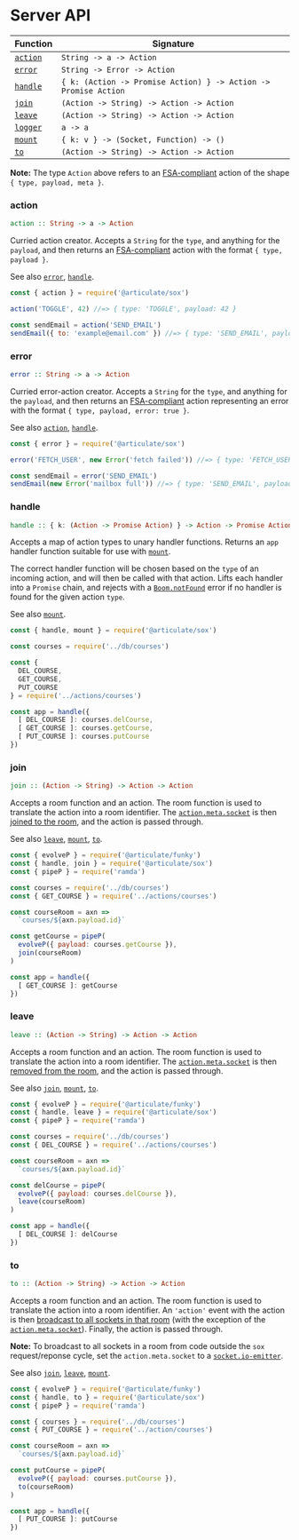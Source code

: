 # Server API

| Function | Signature |
| -------- | --------- |
| [`action`](#action) | `String -> a -> Action` |
| [`error`](#error) | `String -> Error -> Action` |
| [`handle`](#handle) | `{ k: (Action -> Promise Action) } -> Action -> Promise Action` |
| [`join`](#join) | `(Action -> String) -> Action -> Action` |
| [`leave`](#leave) | `(Action -> String) -> Action -> Action` |
| [`logger`](#logger) | `a -> a` |
| [`mount`](#mount) | `{ k: v } -> (Socket, Function) -> ()` |
| [`to`](#to) | `(Action -> String) -> Action -> Action` |

**Note:** The type `Action` above refers to an [FSA-compliant](https://github.com/redux-utilities/flux-standard-action) action of the shape `{ type, payload, meta }`.

### action

```haskell
action :: String -> a -> Action
```

Curried action creator.  Accepts a `String` for the `type`, and anything for the `payload`, and then returns an [FSA-compliant](https://github.com/acdlite/flux-standard-action) action with the format `{ type, payload }`.

See also [`error`](#error), [`handle`](#handle).

```js
const { action } = require('@articulate/sox')

action('TOGGLE', 42) //=> { type: 'TOGGLE', payload: 42 }

const sendEmail = action('SEND_EMAIL')
sendEmail({ to: 'example@email.com' }) //=> { type: 'SEND_EMAIL', payload: { to: 'example@email.com' } }
```

### error

```haskell
error :: String -> a -> Action
```

Curried error-action creator.  Accepts a `String` for the `type`, and anything for the `payload`, and then returns an [FSA-compliant](https://github.com/acdlite/flux-standard-action) action representing an error with the format `{ type, payload, error: true }`.

See also [`action`](#action), [`handle`](#handle).

```js
const { error } = require('@articulate/sox')

error('FETCH_USER', new Error('fetch failed')) //=> { type: 'FETCH_USER', payload: Error(...), error: true }

const sendEmail = error('SEND_EMAIL')
sendEmail(new Error('mailbox full')) //=> { type: 'SEND_EMAIL', payload: Error(...), error: true }
```

### handle

```haskell
handle :: { k: (Action -> Promise Action) } -> Action -> Promise Action
```

Accepts a map of action types to unary handler functions.  Returns an `app` handler function suitable for use with [`mount`](#mount).

The correct handler function will be chosen based on the `type` of an incoming action, and will then be called with that action.  Lifts each handler into a `Promise` chain, and rejects with a [`Boom.notFound`](https://github.com/hapijs/boom/#boomnotfoundmessage-data) error if no handler is found for the given action `type`.

See also [`mount`](#mount).

```js
const { handle, mount } = require('@articulate/sox')

const courses = require('../db/courses')

const {
  DEL_COURSE,
  GET_COURSE,
  PUT_COURSE
} = require('../actions/courses')

const app = handle({
  [ DEL_COURSE ]: courses.delCourse,
  [ GET_COURSE ]: courses.getCourse,
  [ PUT_COURSE ]: courses.putCourse
})
```

### join

```haskell
join :: (Action -> String) -> Action -> Action
```

Accepts a room function and an action.  The room function is used to translate the action into a room identifier.  The [`action.meta.socket`](#mount) is then [joined to the room](http://devdocs.io/socketio/rooms-and-namespaces#rooms), and the action is passed through.

See also [`leave`](#leave), [`mount`](#mount), [`to`](#to).

```js
const { evolveP } = require('@articulate/funky')
const { handle, join } = require('@articulate/sox')
const { pipeP } = require('ramda')

const courses = require('../db/courses')
const { GET_COURSE } = require('../actions/courses')

const courseRoom = axn =>
  `courses/${axn.payload.id}`

const getCourse = pipeP(
  evolveP({ payload: courses.getCourse }),
  join(courseRoom)
)

const app = handle({
  [ GET_COURSE ]: getCourse
})
```

### leave

```haskell
leave :: (Action -> String) -> Action -> Action
```

Accepts a room function and an action.  The room function is used to translate the action into a room identifier.  The [`action.meta.socket`](#mount) is then [removed from the room](http://devdocs.io/socketio/rooms-and-namespaces#rooms), and the action is passed through.

See also [`join`](#join), [`mount`](#mount), [`to`](#to).

```js
const { evolveP } = require('@articulate/funky')
const { handle, leave } = require('@articulate/sox')
const { pipeP } = require('ramda')

const courses = require('../db/courses')
const { DEL_COURSE } = require('../actions/courses')

const courseRoom = axn =>
  `courses/${axn.payload.id}`

const delCourse = pipeP(
  evolveP({ payload: courses.delCourse }),
  leave(courseRoom)
)

const app = handle({
  [ DEL_COURSE ]: delCourse
})
```

### to

```haskell
to :: (Action -> String) -> Action -> Action
```

Accepts a room function and an action.  The room function is used to translate the action into a room identifier.  An `'action'` event with the action is then [broadcast to all sockets in that room](http://devdocs.io/socketio/rooms-and-namespaces#rooms) (with the exception of the [`action.meta.socket`](#mount)).  Finally, the action is passed through.

**Note:** To broadcast to all sockets in a room from code outside the `sox` request/reponse cycle, set the `action.meta.socket` to a [`socket.io-emitter`](https://yarnpkg.com/en/package/socket.io-emitter).

See also [`join`](#join), [`leave`](#leave), [`mount`](#mount).

```js
const { evolveP } = require('@articulate/funky')
const { handle, to } = require('@articulate/sox')
const { pipeP } = require('ramda')

const { courses } = require('../db/courses')
const { PUT_COURSE } = require('../action/courses')

const courseRoom = axn =>
  `courses/${axn.payload.id}`

const putCourse = pipeP(
  evolveP({ payload: courses.putCourse }),
  to(courseRoom)
)

const app = handle({
  [ PUT_COURSE ]: putCourse
})
```
